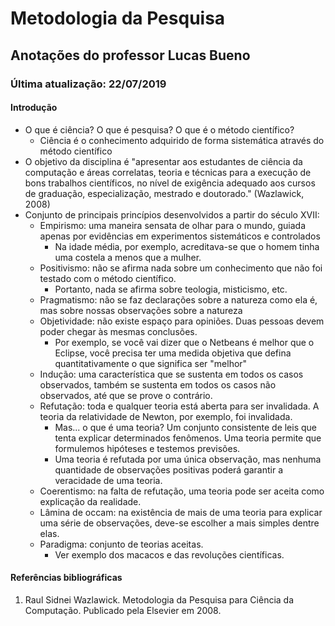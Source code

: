# Metodologia da Pesquisa

## Anotações do professor Lucas Bueno

### Última atualização: 22/07/2019

#### Introdução

- O que é ciência? O que é pesquisa? O que é o método científico?
  - Ciência é o conhecimento adquirido de forma sistemática através do método científico
- O objetivo da disciplina é "apresentar aos estudantes de ciência da computação e áreas correlatas, teoria e técnicas
  para a execução de bons trabalhos científicos, no nível de exigência adequado aos cursos de graduação, especialização, mestrado e doutorado." (Wazlawick, 2008)
- Conjunto de principais princípios desenvolvidos a partir do século XVII:
  - Empirismo: uma maneira sensata de olhar para o mundo, guiada apenas por evidências em experimentos sistemáticos e controlados
    - Na idade média, por exemplo, acreditava-se que o homem tinha uma costela a menos que a mulher.
  - Positivismo: não se afirma nada sobre um conhecimento que não foi testado com o método científico.
    - Portanto, nada se afirma sobre teologia, misticismo, etc.
  - Pragmatismo: não se faz declarações sobre a natureza como ela é, mas sobre nossas observações sobre a natureza
  - Objetividade: não existe espaço para opiniões. Duas pessoas devem poder chegar às mesmas conclusões.
    - Por exemplo, se você vai dizer que o Netbeans é melhor que o Eclipse, você precisa ter uma medida objetiva que defina quantitativamente o que significa ser "melhor"
  - Indução: uma característica que se sustenta em todos os casos observados, também se sustenta em todos os casos não observados, até que se prove o contrário.
  - Refutação: toda e qualquer teoria está aberta para ser invalidada. A teoria da relatividade de Newton, por exemplo, foi invalidada.
    -  Mas... o que é uma teoria? Um conjunto consistente de leis que tenta explicar determinados fenômenos. Uma teoria permite que formulemos hipóteses e testemos previsões.
    - Uma teoria é refutada por uma única observação, mas nenhuma quantidade de observações positivas poderá garantir a veracidade de uma teoria.
  - Coerentismo: na falta de refutação, uma teoria pode ser aceita como explicação da realidade.
  - Lâmina de occam: na existência de mais de uma teoria para explicar uma série de observações, deve-se escolher a mais simples dentre elas.
  - Paradigma: conjunto de teorias aceitas.
    - Ver exemplo dos macacos e das revoluções científicas.

#### Referências bibliográficas

1. Raul Sidnei Wazlawick. Metodologia da Pesquisa para Ciência da Computação. Publicado pela Elsevier em 2008.